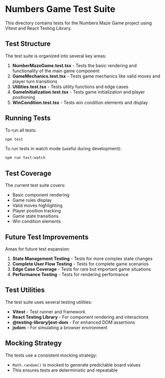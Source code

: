 # Numbers Game Test Suite

This directory contains tests for the Numbers Maze Game project using Vitest and React Testing Library.

## Test Structure

The test suite is organized into several key areas:

1. **NumberMazeGame.test.tsx** - Tests the basic rendering and functionality of the main game component
2. **GameMechanics.test.tsx** - Tests game mechanics like valid moves and player turn transitions
3. **Utilities.test.tsx** - Tests utility functions and edge cases
4. **GameInitialization.test.tsx** - Tests game initialization and player positioning
5. **WinCondition.test.tsx** - Tests win condition elements and display

## Running Tests

To run all tests:

```bash
npm test
```

To run tests in watch mode (useful during development):

```bash
npm run test:watch
```

## Test Coverage

The current test suite covers:

- Basic component rendering
- Game rules display
- Valid moves highlighting
- Player position tracking
- Game state transitions
- Win condition elements

## Future Test Improvements

Areas for future test expansion:

1. **State Management Testing** - Tests for more complex state changes
2. **Complete User Flow Testing** - Tests for complete game scenarios
3. **Edge Case Coverage** - Tests for rare but important game situations
4. **Performance Testing** - Tests for rendering performance

## Test Utilities

The test suite uses several testing utilities:

- **Vitest** - Test runner and framework
- **React Testing Library** - For component rendering and interactions
- **@testing-library/jest-dom** - For enhanced DOM assertions
- **jsdom** - For simulating a browser environment

## Mocking Strategy

The tests use a consistent mocking strategy:

- `Math.random()` is mocked to generate predictable board values
- This ensures tests are deterministic and repeatable